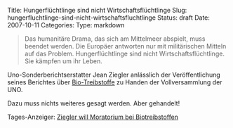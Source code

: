 Title: Hungerflüchtlinge sind nicht Wirtschaftsflüchtlinge
Slug: hungerfluchtlinge-sind-nicht-wirtschaftsfluchtlinge
Status: draft
Date: 2007-10-11
Categories:
Type: markdown

> Das humanitäre Drama, das sich am Mittelmeer abspielt, muss beendet werden. Die Europäer antworten nur mit militärischen Mitteln auf das Problem. Hungerflüchtlinge sind nicht Wirtschaftsflüchtlinge. Sie kämpfen um ihr Leben.

Uno-Sonderberichtserstatter Jean Ziegler anlässlich der Veröffentlichung seines Berichtes über [Bio-Treibstoffe](http://spinlock.ch/blog/2007/06/06/sag-nein-zu-bio-treibstoffen/) zu Handen der Vollversammlung der UNO.

Dazu muss nichts weiteres gesagt werden. Aber gehandelt!

Tages-Anzeiger: [Ziegler will Moratorium bei Biotreibstoffen](http://tagi.ch/dyn/news/ausland/801262.html)
